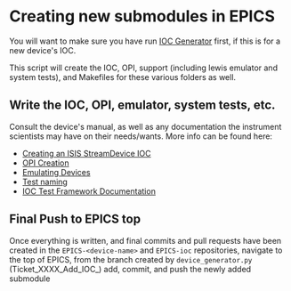# Creating new submodules in EPICS

You will want to make sure you have run [IOC Generator](IOC-Generator) first, if this is for a new device's IOC. 

This script will create the IOC, OPI, support (including lewis emulator and system tests), and Makefiles for these various folders as well.

## Write the IOC, OPI, emulator, system tests, etc. 

Consult the device's manual, as well as any documentation the instrument scientists may have on their needs/wants. More info can be found here:
* [Creating an ISIS StreamDevice IOC](Creating-an-ISIS-StreamDevice-IOC)
* [OPI Creation](/client/opis/OPI-Creation)
* [Emulating Devices](../testing/Emulating-Devices)
* [Test naming](/client/testing/Test-naming)
* [IOC Test Framework Documentation](https://github.com/ISISComputingGroup/EPICS-IOC_Test_Framework/blob/master/README.md)

## Final Push to EPICS top

Once everything is written, and final commits and pull requests have been created in the `EPICS-<device-name>` and `EPICS-ioc` repositories, navigate to the top of EPICS, from the branch created by `device_generator.py` (Ticket_XXXX_Add_IOC_<DEVICENAME>) add, commit, and push the newly added submodule